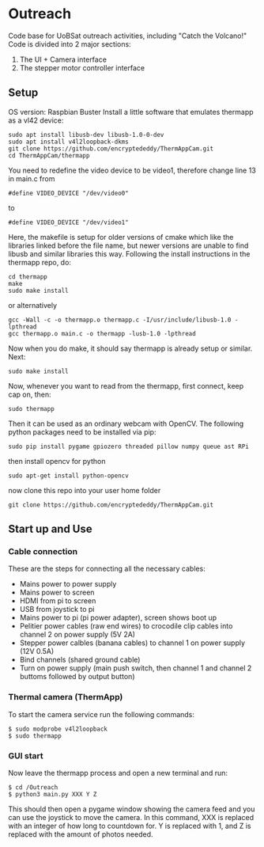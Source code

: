 # Outreach
Code base for UoBSat outreach activities, including "Catch the Volcano!"
Code is divided into 2 major sections:
1) The UI + Camera interface
2) The stepper motor controller interface

## Setup
OS version: Raspbian Buster
Install a little software that emulates thermapp as a vl42 device:
```
sudo apt install libusb-dev libusb-1.0-0-dev
sudo apt install v4l2loopback-dkms
git clone https://github.com/encryptededdy/ThermAppCam.git
cd ThermAppCam/thermapp
```
You need to redefine the video device to be video1, therefore change line 13 in main.c from 

```
#define VIDEO_DEVICE "/dev/video0"
```
to 
```
#define VIDEO_DEVICE "/dev/video1"
```

Here, the makefile is setup for older versions of cmake which like the libraries linked before the file name, but newer versions are unable to find libusb and similar libraries this way. Following the install instructions in the thermapp repo, do:
```
cd thermapp
make
sudo make install
```
or alternatively
```
gcc -Wall -c -o thermapp.o thermapp.c -I/usr/include/libusb-1.0 -lpthread
gcc thermapp.o main.c -o thermapp -lusb-1.0 -lpthread
```
Now when you do make, it should say thermapp is already setup or similar.
Next:
```
sudo make install
```
Now, whenever you want to read from the thermapp, first connect, keep cap on, then:
```
sudo thermapp
```

Then it can be used as an ordinary webcam with OpenCV.
The following python packages need to be installed via pip:
```
sudo pip install pygame gpiozero threaded pillow numpy queue ast RPi
```
then install opencv for python
```
sudo apt-get install python-opencv
```
now clone this repo into your user home folder
```
git clone https://github.com/encryptededdy/ThermAppCam.git
```

## Start up and Use
### Cable connection
These are the steps for connecting all the necessary cables:
 - Mains power to power supply
 - Mains power to screen
 - HDMI from pi to screen
 - USB from joystick to pi
 - Mains power to pi (pi power adapter), screen shows boot up
 - Pelitier power cables (raw end wires) to crocodile clip cables into channel 2 on power supply (5V 2A)
 - Stepper power calbles (banana cables) to channel 1 on power supply (12V 0.5A)
 - Bind channels (shared ground cable)
 - Turn on power supply (main push switch, then channel 1 and channel 2 buttoms followed by output button)
### Thermal camera (ThermApp)
To start the camera service run the following commands:
```
$ sudo modprobe v4l2loopback
$ sudo thermapp
```
### GUI start
Now leave the thermapp process and open a new terminal and run:

```
$ cd /Outreach
$ python3 main.py XXX Y Z
```
This should then open a pygame window showing the camera feed and you can use the joystick to move the camera. In this command, XXX is replaced with an integer of how long to countdown for. Y is replaced with 1, and Z is replaced with the amount of photos needed. 
